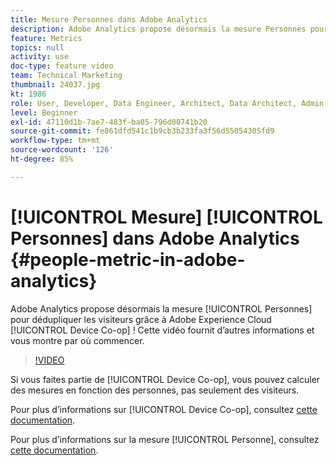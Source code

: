 ```yaml
---
title: Mesure Personnes dans Adobe Analytics
description: Adobe Analytics propose désormais la mesure Personnes pour dédupliquer les visiteurs grâce à Adobe Experience Cloud Device Co-op ! Cette vidéo fournit dʼautres informations et vous montre par où commencer.
feature: Metrics
topics: null
activity: use
doc-type: feature video
team: Technical Marketing
thumbnail: 24037.jpg
kt: 1986
role: User, Developer, Data Engineer, Architect, Data Architect, Admin, Leader
level: Beginner
exl-id: 47110d1b-7ae7-483f-ba05-796d00741b20
source-git-commit: fe861dfd541c1b9cb3b233fa3f56d55054305fd9
workflow-type: tm+mt
source-wordcount: '126'
ht-degree: 85%

---
```


# [!UICONTROL Mesure] [!UICONTROL Personnes] dans Adobe Analytics {#people-metric-in-adobe-analytics}

Adobe Analytics propose désormais la mesure [!UICONTROL Personnes] pour dédupliquer les visiteurs grâce à Adobe Experience Cloud [!UICONTROL Device Co-op] ! Cette vidéo fournit dʼautres informations et vous montre par où commencer.

>[!VIDEO](https://video.tv.adobe.com/v/24037/?quality=12)

Si vous faites partie de [!UICONTROL Device Co-op], vous pouvez calculer des mesures en fonction des personnes, pas seulement des visiteurs.

Pour plus dʼinformations sur [!UICONTROL Device Co-op], consultez [cette documentation](https://experienceleague.adobe.com/docs/device-co-op/using/about/overview.html?lang=en).

Pour plus dʼinformations sur la mesure [!UICONTROL Personne], consultez [cette documentation](https://experienceleague.adobe.com/docs/device-co-op/using/data/people.html?lang=en).
